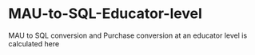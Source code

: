 # MAU-to-SQL-Educator-level
MAU to SQL conversion and Purchase conversion at an educator level is calculated here
